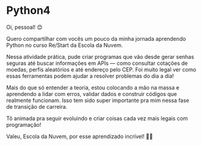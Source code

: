 # Python4

Oi, pessoal! 😊

Quero compartilhar com vocês um pouco da minha jornada aprendendo Python no curso Re/Start da Escola da Nuvem.

Nessa atividade prática, pude criar programas que vão desde gerar senhas seguras até buscar informações em APIs — como consultar cotações de moedas, perfis aleatórios e até endereço pelo CEP. Foi muito legal ver como essas ferramentas podem ajudar a resolver problemas do dia a dia!

Mais do que só entender a teoria, estou colocando a mão na massa e aprendendo a lidar com erros, validar dados e construir códigos que realmente funcionam. Isso tem sido super importante pra mim nessa fase de transição de carreira.

Tô animada pra seguir evoluindo e criar coisas cada vez mais legais com programação!

Valeu, Escola da Nuvem, por esse aprendizado incrível! 🙌🚀
